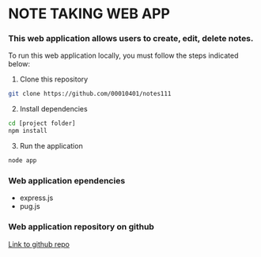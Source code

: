 # NOTE TAKING WEB APP

### This web application allows users to create, edit, delete notes.

To run this web application locally, you must follow the steps indicated below:

1. Clone this repository
```bash
git clone https://github.com/00010401/notes111
```

2. Install dependencies
```bash
cd [project folder]
npm install
```

3. Run the application
```bash
node app
```

### Web application ependencies
- express.js
- pug.js

### Web application repository on github
[Link to github repo](https://github.com/00010401/notes111)